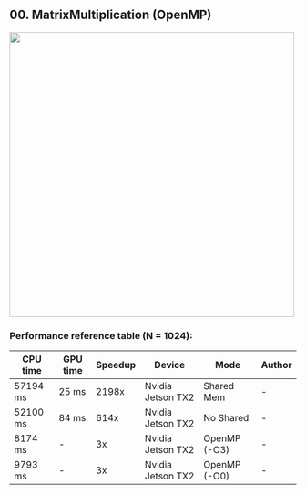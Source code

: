 ## 00. MatrixMultiplication (OpenMP)

<img src="https://github.com/PARCO-LAB/Advanced-Computer-Architectures/blob/main/figures/l6_00.jpg" width="500" height=auto> 

### Performance reference table (N = 1024):

CPU time   | GPU time | Speedup  | Device             | Mode  |Author
-----------| -------- | -------- | ------------------ | ----  |------
57194 ms   | 25 ms    | 2198x     | Nvidia Jetson TX2  | Shared Mem | -
52100 ms   | 84 ms    | 614x     | Nvidia Jetson TX2  | No Shared | -
8174 ms   |  -    | 3x     | Nvidia Jetson TX2  | OpenMP (-O3) | -
9793 ms   |  -    | 3x     | Nvidia Jetson TX2  | OpenMP (-O0) | -
